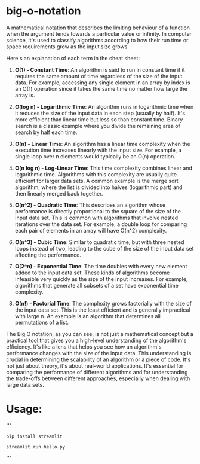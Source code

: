 # big-o-notation

A mathematical notation that describes the limiting behaviour of a function when the argument tends towards a particular value or infinity. In computer science, it's used to classify algorithms according to how their run time or space requirements grow as the input size grows. 

Here's an explanation of each term in the cheat sheet:

1. **O(1) - Constant Time**: An algorithm is said to run in constant time if it requires the same amount of time regardless of the size of the input data. For example, accessing any single element in an array by index is an O(1) operation since it takes the same time no matter how large the array is.

2. **O(log n) - Logarithmic Time**: An algorithm runs in logarithmic time when it reduces the size of the input data in each step (usually by half). It's more efficient than linear time but less so than constant time. Binary search is a classic example where you divide the remaining area of search by half each time.

3. **O(n) - Linear Time**: An algorithm has a linear time complexity when the execution time increases linearly with the input size. For example, a single loop over n elements would typically be an O(n) operation.

4. **O(n log n) - Log-Linear Time**: This time complexity combines linear and logarithmic time. Algorithms with this complexity are usually quite efficient for larger data sets. A common example is the merge sort algorithm, where the list is divided into halves (logarithmic part) and then linearly merged back together.

5. **O(n^2) - Quadratic Time**: This describes an algorithm whose performance is directly proportional to the square of the size of the input data set. This is common with algorithms that involve nested iterations over the data set. For example, a double loop for comparing each pair of elements in an array will have O(n^2) complexity.

6. **O(n^3) - Cubic Time**: Similar to quadratic time, but with three nested loops instead of two, leading to the cube of the size of the input data set affecting the performance.

7. **O(2^n) - Exponential Time**: The time doubles with every new element added to the input data set. These kinds of algorithms become infeasible very quickly as the size of the input increases. For example, algorithms that generate all subsets of a set have exponential time complexity.

8. **O(n!) - Factorial Time**: The complexity grows factorially with the size of the input data set. This is the least efficient and is generally impractical with large n. An example is an algorithm that determines all permutations of a list.

The Big O notation, as you can see, is not just a mathematical concept but a practical tool that gives you a high-level understanding of the algorithm's efficiency. It's like a lens that helps you see how an algorithm's performance changes with the size of the input data. This understanding is crucial in determining the scalability of an algorithm or a piece of code. It's not just about theory, it's about real-world applications. It's essential for comparing the performance of different algorithms and for understanding the trade-offs between different approaches, especially when dealing with large data sets.

# Usage:

'''

    pip install streamlit

    streamlit run hello.py

'''